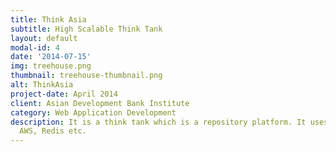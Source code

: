 ```yaml
---
title: Think Asia
subtitle: High Scalable Think Tank
layout: default
modal-id: 4
date: '2014-07-15'
img: treehouse.png
thumbnail: treehouse-thumbnail.png
alt: ThinkAsia
project-date: April 2014
client: Asian Development Bank Institute
category: Web Application Development
description: It is a think tank which is a repository platform. It uses Java EE, PostgreSQL,
  AWS, Redis etc.
---
```



